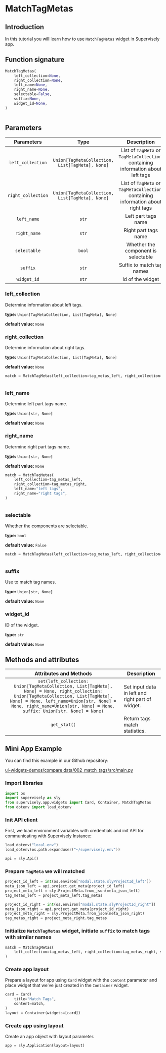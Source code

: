 # MatchTagMetas

## Introduction

In this tutorial you will learn how to use `MatchTagMetas` widget in Supervisely app.

## Function signature

```python
MatchTagMetas(
    left_collection=None,
    right_collection=None,
    left_name=None,
    right_name=None,
    selectable=False,
    suffix=None,
    widget_id=None,
)
```

<figure><img src="https://user-images.githubusercontent.com/120389559/221365567-f5b7359e-9e92-49be-910a-b613d566f7f2.png" alt=""><figcaption></figcaption></figure>

## Parameters

|     Parameters     |                       Type                      |                                    Description                                    |
| :----------------: | :---------------------------------------------: | :-------------------------------------------------------------------------------: |
|  `left_collection` | `Union[TagMetaCollection, List[TagMeta], None]` |  List of `TagMeta` or `TagMetaCollection`, containing information about left tags |
| `right_collection` | `Union[TagMetaCollection, List[TagMeta], None]` | List of `TagMeta` or `TagMetaCollection`, containing information about right tags |
|     `left_name`    |                      `str`                      |                                Left part tags name                                |
|    `right_name`    |                      `str`                      |                                Right part tags name                               |
|    `selectable`    |                      `bool`                     |                        Whether the component is selectable                        |
|      `suffix`      |                      `str`                      |                             Suffix to match tag names                             |
|     `widget_id`    |                      `str`                      |                                  Id of the widget                                 |

### left\_collection

Determine information about left tags.

**type:** `Union[TagMetaCollection, List[TagMeta], None]`

**default value:** `None`

### right\_collection

Determine information about right tags.

**type:** `Union[TagMetaCollection, List[TagMeta], None]`

**default value:** `None`

```python
match = MatchTagMetas(left_collection=tag_metas_left, right_collection=tag_metas_right)
```

<figure><img src="https://user-images.githubusercontent.com/120389559/221365567-f5b7359e-9e92-49be-910a-b613d566f7f2.png" alt=""><figcaption></figcaption></figure>

### left\_name

Determine left part tags name.

**type:** `Union[str, None]`

**default value:** `None`

### right\_name

Determine right part tags name.

**type:** `Union[str, None]`

**default value:** `None`

```python
match = MatchTagMetas(
    left_collection=tag_metas_left,
    right_collection=tag_metas_right,
    left_name="left tags",
    right_name="right tags",
)
```

<figure><img src="https://user-images.githubusercontent.com/120389559/221367169-9c4e1a6a-6eda-4330-8c27-d60e315525d3.png" alt=""><figcaption></figcaption></figure>

### selectable

Whether the components are selectable.

**type:** `bool`

**default value:** `False`

```python
match = MatchTagMetas(left_collection=tag_metas_left, right_collection=tag_metas_right, selectable=True)
```

<figure><img src="https://user-images.githubusercontent.com/120389559/221365872-27f6442c-7e0c-4e0e-bd64-8dedad7e75c9.gif" alt=""><figcaption></figcaption></figure>

### suffix

Use to match tag names.

**type:** `Union[str, None]`

**default value:** `None`

### widget\_id

ID of the widget.

**type:** `str`

**default value:** `None`

## Methods and attributes

|                                                                                                                    Attributes and Methods                                                                                                                    | Description                                      |
| :----------------------------------------------------------------------------------------------------------------------------------------------------------------------------------------------------------------------------------------------------------: | ------------------------------------------------ |
| `set(left_collection: Union[TagMetaCollection, List[TagMeta], None] = None, right_collection: Union[TagMetaCollection, List[TagMeta], None] = None, left_name=Union[str, None] = None, right_name=Union[str, None] = None, suffix: Union[str, None] = None)` | Set input data in left and right part of widget. |
|                                                                                                                         `get_stat()`                                                                                                                         | Return tags match statistics.                    |

## Mini App Example

You can find this example in our Github repository:

[ui-widgets-demos/compare data/002\_match\_tags/src/main.py](https://github.com/supervisely-ecosystem/ui-widgets-demos/blob/master/compare%20data/002\_match\_tags/src/main.py)

### Import libraries

```python
import os
import supervisely as sly
from supervisely.app.widgets import Card, Container, MatchTagMetas
from dotenv import load_dotenv
```

### Init API client

First, we load environment variables with credentials and init API for communicating with Supervisely Instance:

```python
load_dotenv("local.env")
load_dotenv(os.path.expanduser("~/supervisely.env"))

api = sly.Api()
```

### Prepare `TagMeta` we will matched

```python
project_id_left = int(os.environ["modal.state.slyProjectId_left"])
meta_json_left = api.project.get_meta(project_id_left)
project_meta_left = sly.ProjectMeta.from_json(meta_json_left)
tag_metas_left = project_meta_left.tag_metas

project_id_right = int(os.environ["modal.state.slyProjectId_right"])
meta_json_right = api.project.get_meta(project_id_right)
project_meta_right = sly.ProjectMeta.from_json(meta_json_right)
tag_metas_right = project_meta_right.tag_metas
```

### Initialize `MatchTagMetas` widget, initiate `suffix` to match tags with similar names

```python
match = MatchTagMetas(
    left_collection=tag_metas_left, right_collection=tag_metas_right, suffix="afes"
)
```

### Create app layout

Prepare a layout for app using `Card` widget with the `content` parameter and place widget that we've just created in the `Container` widget.

```python
card = Card(
    title="Match Tags",
    content=match,
)
layout = Container(widgets=[card])
```

### Create app using layout

Create an app object with layout parameter.

```python
app = sly.Application(layout=layout)
```

<figure><img src="https://user-images.githubusercontent.com/120389559/221366720-e23eb733-9a9d-4ce6-bb0c-7dc45c1d4f60.gif" alt=""><figcaption></figcaption></figure>
